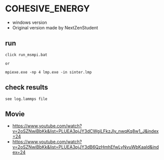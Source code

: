 # COHESIVE_ENERGY
- windows version
- Original version made by NextZenStudent


## run
	click run_msmpi.bat
	
	or
	
	mpiexe.exe -np 4 lmp.exe -in sinter.lmp


## check results
	see log.lammps file

## Movie
- https://www.youtube.com/watch?v=2oSZNwiBbKk&list=PLUEA3pjJY3dCWgiLFkzJly_nwqKq8w1_J&index=24
- https://www.youtube.com/watch?v=2oSZNwiBbKk&list=PLUEA3pjJY3dB6QzHmhEfwLyNvuWbKaald&index=24